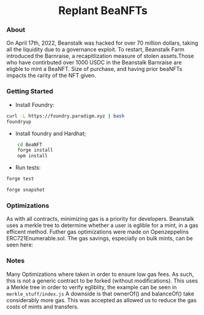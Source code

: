 # <h1 align="center"> Replant BeaNFTs </h1>
### About 

On April 17th, 2022, Beanstalk was hacked for over 70 million dollars, taking all the liquidity due to a governance exploit. To restart, Beanstalk Farm introduced the Barnraise, a recapitlization measure of stolen assets.Those who have contirbuted over 1000 USDC in the Beanstalk Barnraise are eligble to mint a BeaNFT. Size of purchase, and having prior beaNFTs impacts the rarity of the NFT given. 
### Getting Started

 * Install Foundry: 
```bash
curl -L https://foundry.paradigm.xyz | bash
foundryup

```

* Install foundry and Hardhat;
```bash
    cd BeaNFT
    forge install
    npm install
```

 * Run tests:
```bash
forge test

forge snapshot
```

### Optimizations
As with all contracts, minimizing gas is a priority for developers. Beanstalk uses a merkle tree to determine whether a user is eglible for a mint, in a gas efficent method. Futher gas optimizations were made on Openzeppelins ERC721Enumerable.sol. The gas savings, especially on bulk mints, can be seen here: 
### Notes

Many Optimizations where taken in order to ensure low gas fees. As such, this is not a generic contract to be forked (without modifications).
This uses a Merkle tree in order to verify egliblity, the example can be seen in `merkle_stuff/index.js` 
A downside is that ownerOf() and balanceOf() take considerably more gas. This was accepted as allowed us to reduce the gas costs of mints and transfers.
